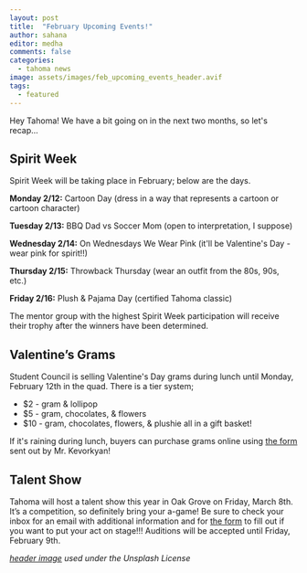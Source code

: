 ```yaml
---
layout: post
title:  "February Upcoming Events!"
author: sahana
editor: medha
comments: false
categories:
  - tahoma news
image: assets/images/feb_upcoming_events_header.avif
tags:
  - featured
---
```


Hey Tahoma! We have a bit going on in the next two months, so let's recap…

## Spirit Week

Spirit Week will be taking place in February; below are the days.

**Monday 2/12:** Cartoon Day (dress in a way that represents a cartoon or cartoon character)

**Tuesday 2/13:** BBQ Dad vs Soccer Mom (open to interpretation, I suppose)

**Wednesday 2/14:** On Wednesdays We Wear Pink (it'll be Valentine's Day - wear pink for spirit!!)

**Thursday 2/15:** Throwback Thursday (wear an outfit from the 80s, 90s, etc.)

**Friday 2/16:** Plush & Pajama Day (certified Tahoma classic)

The mentor group with the highest Spirit Week participation will receive their trophy after the winners have been determined. 

## Valentine’s Grams

Student Council is selling Valentine's Day grams during lunch until Monday, February 12th in the quad. There is a tier system; 

*   $2 - gram & lollipop
*   $5 - gram, chocolates, & flowers
*   $10 - gram, chocolates, flowers, & plushie all in a gift basket!

If it's raining during lunch, buyers can purchase grams online using [the form](https://docs.google.com/forms/d/e/1FAIpQLSeSZMjGz_UQfmV-3dYWOVq0e8ZaqSi8jHrINKsQrcTLLBFBqg/viewform) sent out by Mr. Kevorkyan!

## Talent Show

Tahoma will host a talent show this year in Oak Grove on Friday, March 8th. It’s a competition, so definitely bring your a-game! Be sure to check your inbox for an email with additional information and for [the form](https://forms.gle/K4NYuJSkVbWPdNoS7) to fill out if you want to put your act on stage!!! Auditions will be accepted until Friday, February 9th.

_[header image](https://unsplash.com/photos/brown-wicker-basket-on-white-table-TqKFiMR9O6s) used under the Unsplash License_